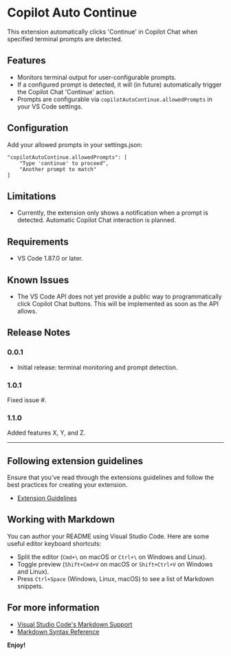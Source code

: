 # Copilot Auto Continue

This extension automatically clicks 'Continue' in Copilot Chat when specified terminal prompts are detected.

## Features
- Monitors terminal output for user-configurable prompts.
- If a configured prompt is detected, it will (in future) automatically trigger the Copilot Chat 'Continue' action.
- Prompts are configurable via `copilotAutoContinue.allowedPrompts` in your VS Code settings.

## Configuration
Add your allowed prompts in your settings.json:

```
"copilotAutoContinue.allowedPrompts": [
	"Type 'continue' to proceed",
	"Another prompt to match"
]
```

## Limitations
- Currently, the extension only shows a notification when a prompt is detected. Automatic Copilot Chat interaction is planned.

## Requirements
- VS Code 1.87.0 or later.

## Known Issues
- The VS Code API does not yet provide a public way to programmatically click Copilot Chat buttons. This will be implemented as soon as the API allows.

## Release Notes
### 0.0.1
- Initial release: terminal monitoring and prompt detection.

### 1.0.1

Fixed issue #.

### 1.1.0

Added features X, Y, and Z.

---

## Following extension guidelines

Ensure that you've read through the extensions guidelines and follow the best practices for creating your extension.

* [Extension Guidelines](https://code.visualstudio.com/api/references/extension-guidelines)

## Working with Markdown

You can author your README using Visual Studio Code. Here are some useful editor keyboard shortcuts:

* Split the editor (`Cmd+\` on macOS or `Ctrl+\` on Windows and Linux).
* Toggle preview (`Shift+Cmd+V` on macOS or `Shift+Ctrl+V` on Windows and Linux).
* Press `Ctrl+Space` (Windows, Linux, macOS) to see a list of Markdown snippets.

## For more information

* [Visual Studio Code's Markdown Support](http://code.visualstudio.com/docs/languages/markdown)
* [Markdown Syntax Reference](https://help.github.com/articles/markdown-basics/)

**Enjoy!**
